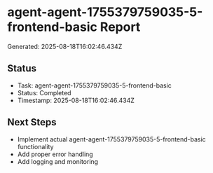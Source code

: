 # agent-agent-1755379759035-5-frontend-basic Report

Generated: 2025-08-18T16:02:46.434Z

## Status
- Task: agent-agent-1755379759035-5-frontend-basic
- Status: Completed
- Timestamp: 2025-08-18T16:02:46.434Z

## Next Steps
- Implement actual agent-agent-1755379759035-5-frontend-basic functionality
- Add proper error handling
- Add logging and monitoring
